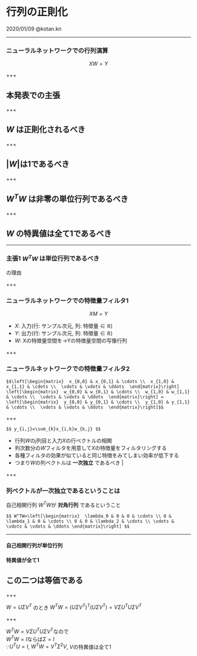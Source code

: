 # 行列の正則化
2020/01/09 @kotan.kn

---
### ニューラルネットワークでの行列演算
$$XW=Y$$

+++

## 本発表での主張

+++

## $W$ は正則化されるべき

+++

## $\vert W\vert$は$1$であるべき

+++

## $W^TW$ は非零の単位行列であるべき

+++

## $W$ の特異値は全て1であるべき

---

### 主張1 $W^TW$ は単位行列であるべき
の理由

+++
### ニューラルネットワークでの特徴量フィルタ1
$$XM=Y$$
  

 - $X$: 入力(行: サンプル次元, 列: 特徴量$\in\mathbb{R}$)
 - $Y$: 出力(行: サンプル次元, 列: 特徴量$\in\mathbb{R}$)
 - $W$: Xの特徴量空間を$\rightarrow$Yの特徴量空間の写像行列

+++
### ニューラルネットワークでの特徴量フィルタ2
`$$\left[\begin{matrix} 
x_{0,0} & x_{0,1} & \cdots \\ 
x_{1,0} & x_{1,1} & \cdots \\ 
\vdots & \vdots & \ddots 
\end{matrix}\right]
\left[\begin{matrix} 
w_{0,0} & w_{0,1} & \cdots \\ 
w_{1,0} & w_{1,1} & \cdots \\ 
\vdots & \vdots & \ddots 
\end{matrix}\right] = 
\left[\begin{matrix} 
y_{0,0} & y_{0,1} & \cdots \\ 
y_{1,0} & y_{1,1} & \cdots \\ 
\vdots & \vdots & \ddots 
\end{matrix}\right]$$`

+++

`$$
y_{i,j}=\sum_{k}x_{i,k}w_{k,j}
$$`

 - 行列$W$の$j$列目と入力$X$の行ベクトルの相関 
 - 列次数分の$W$フィルタを用意して$X$の特徴量をフィルタリングする 
 - 各種フィルタの効果が似ていると同じ特徴をみてしまい効率が低下する
 - つまり$W$の列ベクトルは **一次独立** であるべき |

+++
### 列ベクトルが一次独立であるということは
自己相関行列 $W^TW$が **対角行列** であるということ

`$$
W^TW=\left[\begin{matrix} 
\lambda_0 & 0 & 0 & \cdots \\
0 & \lambda_1 & 0 & \cdots \\
0 & 0 & \lambda_2 & \cdots \\
\vdots & \vdots & \vdots & \ddots
\end{matrix}\right]
$$`

---

#### 自己相関行列が単位行列
#### 特異値が全て1
## この二つは等価である

+++

$W=U\Sigma V^T$
のとき
$W^TW=(U\Sigma V^T)^T(U\Sigma V^T)=V\Sigma U^TU\Sigma V^T$
  
+++

$W^TW=V\Sigma U^TU\Sigma V^T$なので  
$W^TW=I$ならば$\Sigma=I$  
$\because$$U^TU=I$, $W^TW=V^T\Sigma^2V$, $V$の特異値は全て$1$  